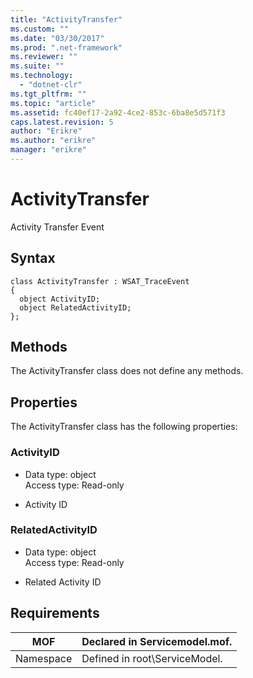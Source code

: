 ```yaml
---
title: "ActivityTransfer"
ms.custom: ""
ms.date: "03/30/2017"
ms.prod: ".net-framework"
ms.reviewer: ""
ms.suite: ""
ms.technology: 
  - "dotnet-clr"
ms.tgt_pltfrm: ""
ms.topic: "article"
ms.assetid: fc40ef17-2a92-4ce2-853c-6ba8e5d571f3
caps.latest.revision: 5
author: "Erikre"
ms.author: "erikre"
manager: "erikre"
---
```

# ActivityTransfer
Activity Transfer Event  
  
## Syntax  
  
```  
class ActivityTransfer : WSAT_TraceEvent  
{  
  object ActivityID;  
  object RelatedActivityID;  
};  
```  
  
## Methods  
 The ActivityTransfer class does not define any methods.  
  
## Properties  
 The ActivityTransfer class has the following properties:  
  
### ActivityID  
  
-   Data type: object  
    Access type: Read-only  
  
-   Activity ID  
  
### RelatedActivityID  
  
-   Data type: object  
    Access type: Read-only  
  
-   Related Activity ID  
  
## Requirements  
  
|MOF|Declared in Servicemodel.mof.|  
|---------|-----------------------------------|  
|Namespace|Defined in root\ServiceModel.|
